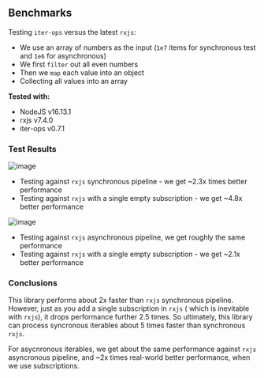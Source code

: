 Benchmarks
----------

Testing `iter-ops` versus the latest `rxjs`:

* We use an array of numbers as the input (`1e7` items for synchronous test and `1e6` for asynchronous)
* We first `filter` out all even numbers
* Then we `map` each value into an object
* Collecting all values into an array

**Tested with:**

* NodeJS v16.13.1
* rxjs v7.4.0
* iter-ops v0.7.1

### Test Results

![image](https://user-images.githubusercontent.com/5108906/145098065-020326cc-397c-4d9c-9192-f3a3e066563f.png)

* Testing against `rxjs` synchronous pipeline - we get ~2.3x times better performance
* Testing against `rxjs` with a single empty subscription - we get ~4.8x better performance

![image](https://user-images.githubusercontent.com/5108906/145098534-8a9c5426-aa77-40b4-9a99-64db4c713810.png)

* Testing against `rxjs` asynchronous pipeline, we get roughly the same performance
* Testing against `rxjs` with a single empty subscription - we get ~2.1x better performance

### Conclusions

This library performs about 2x faster than `rxjs` synchronous pipeline. However, just as you add a single subscription in `rxjs` (
which is inevitable with `rxjs`), it drops performance further 2.5 times. So ultimately, this library can process
syncronous iterables about 5 times faster than synchronous `rxjs`.

For asycnronous iterables, we get about the same performance against `rxjs` asyncronous pipeline, and ~2x times real-world better performance,
when we use subscriptions.

